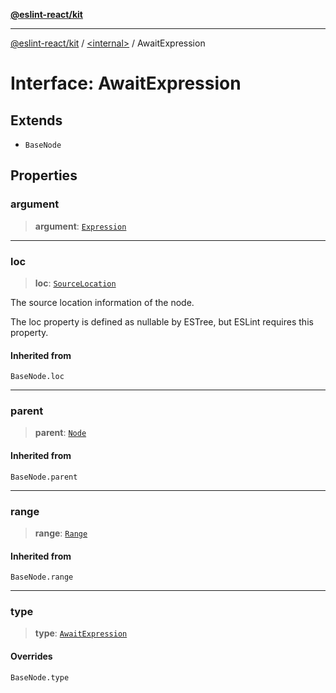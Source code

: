 [**@eslint-react/kit**](../../README.md)

***

[@eslint-react/kit](../../README.md) / [\<internal\>](../README.md) / AwaitExpression

# Interface: AwaitExpression

## Extends

- `BaseNode`

## Properties

### argument

> **argument**: [`Expression`](../type-aliases/Expression.md)

***

### loc

> **loc**: [`SourceLocation`](SourceLocation.md)

The source location information of the node.

The loc property is defined as nullable by ESTree, but ESLint requires this property.

#### Inherited from

`BaseNode.loc`

***

### parent

> **parent**: [`Node`](../type-aliases/Node.md)

#### Inherited from

`BaseNode.parent`

***

### range

> **range**: [`Range`](../type-aliases/Range.md)

#### Inherited from

`BaseNode.range`

***

### type

> **type**: [`AwaitExpression`](../README.md#awaitexpression)

#### Overrides

`BaseNode.type`
